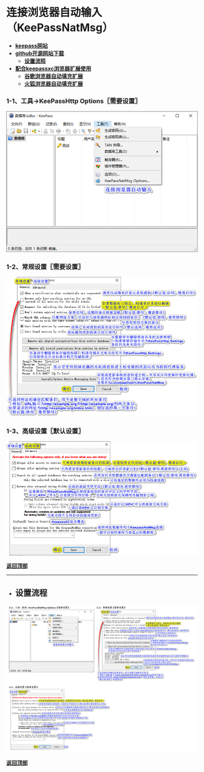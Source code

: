 # <a name="锚点0"></a>连接浏览器自动输入（KeePassNatMsg）
- [**keepass网站**](https://keepass.info/plugins.html#keepasshttp)
- [**github开源网站下载**](https://github.com/pfn/keepasshttp/)
	- <a href="#锚点1">**设置流程**</a>
- [**配合keepassxc浏览器扩展使用**](https://github.com/keepassxreboot/keepassxc-browser)
	- [**谷歌浏览器自动填充扩展**](https://chrome.google.com/webstore/detail/keepassxc-browser/oboonakemofpalcgghocfoadofidjkkk)
	- [**火狐浏览器自动填充扩展**](https://addons.mozilla.org/en-US/firefox/addon/keepassxc-browser/)
### 1-1、工具→KeePassHttp Options〖需要设置〗
<p><img src="/图片/连接浏览器自动输入（KeePassNatMsg）/1-1、工具→选项→KeePassNatMsg Options〖需要设置〗.png" alt="/图片/连接浏览器自动输入（KeePassNatMsg）/1-1、工具→选项→KeePassNatMsg Options〖需要设置〗.png"/></p>

### 1-2、常规设置〖需要设置〗
<p><img src="/图片/连接浏览器自动输入（KeePassNatMsg）/1-2、常规设置〖需要设置〗.png" alt="/图片/连接浏览器自动输入（KeePassNatMsg）/1-2、常规设置〖需要设置〗.png"/></p>

### 1-3、高级设置〖默认设置〗
<p><img src="/图片/连接浏览器自动输入（KeePassNatMsg）/1-3、高级设置〖需要设置〗.png" alt="/图片/连接浏览器自动输入（KeePassNatMsg）/1-3、高级设置〖需要设置〗.png"/></p>

<a name="锚点1"></a><a href="#锚点0">**返回顶部**</a>
______________________________________________________________________________
- ## 设置流程
<p><img src="/图片/连接浏览器自动输入（KeePassNatMsg）/设置流程.png" alt="/图片/连接浏览器自动输入（KeePassNatMsg）/设置流程.png"/></p>

<a href="#锚点0">**返回顶部**</a>